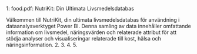 
1: food.pdf:
NutriKit: Din Ultimata Livsmedelsdatabas

Välkommen till NutriKit, din ultimata livsmedelsdatabas för användning i dataanalysverktyget Power BI. Denna samling av data innehåller omfattande information om livsmedel,
näringsvärden och relaterade attribut för att stödja analyser och visualiseringar relaterade till kost, hälsa och näringsinformation.
2. 
3.
4.
5.

